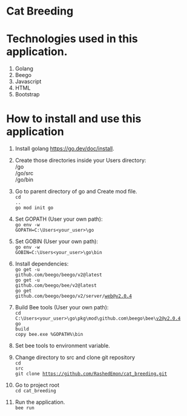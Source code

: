 # Cat Breeding

# Technologies used in this application.

1. Golang
2. Beego
3. Javascript
4. HTML
5. Bootstrap

# How to install and use this application

1. Install golang https://go.dev/doc/install.

2. Create those directories inside your Users directory:<br>
   /go<br>
   /go/src<br>
   /go/bin

3. Go to parent directory of go and Create mod file.<br>
   <code>cd ..</code><br>
   <code>go mod init go</code>

4. Set GOPATH (User your own path):<br>
   <code>go env -w GOPATH=C:\Users\<your_user>\go</code>

5. Set GOBIN (User your own path):<br>
   <code>go env -w GOBIN=C:\Users\<your_user>\go\bin</code>

6. Install dependencies:<br>
   <code>go get -u github.com/beego/beego/v2@latest</code><br>
   <code>go get -u github.com/beego/bee/v2@latest</code><br>
   <code>go get github.com/beego/beego/v2/server/web@v2.0.4</code>

7. Build Bee tools (User your own path):<br>
   <code>cd C:\Users\<your_user>\go\pkg\mod\github.com\beego\bee\v2@v2.0.4</code><br>
   <code>go build</code><br>
   <code>copy bee.exe %GOPATH%\bin</code>

8. Set bee tools to environment variable.

9. Change directory to src and clone git repository<br>
   <code>cd src</code><br>
   <code>git clone https://github.com/RashedEmon/cat_breeding.git</code><br>

10. Go to project root<br>
    <code>cd cat_breeding</code>

11. Run the application.<br>
    <code>bee run</code>
